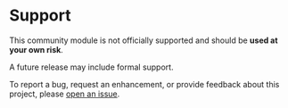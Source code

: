 # Support

This community module is not officially supported and should be **used at your own risk**.

A future release may include formal support.

To report a bug, request an enhancement, or provide feedback about this project, please [open an issue][issue].

[issue]: https://github.com/HardeningPS/HardeningCore/issues
